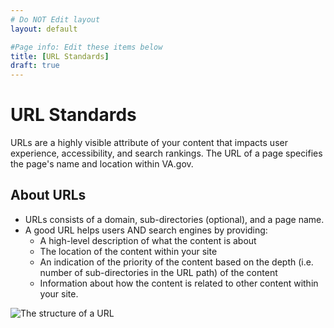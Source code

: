 ```yaml
---
# Do NOT Edit layout
layout: default

#Page info: Edit these items below
title: [URL Standards]
draft: true
---
```


# URL Standards

URLs are a highly visible attribute of your content that impacts user experience, accessibility, and search rankings.  The URL of a page specifies the page's name and location within VA.gov. 

## About URLs
- URLs consists of a domain, sub-directories (optional), and a page name.  
- A good URL helps users AND search engines by providing: 
  - A high-level description of what the content is about
  - The location of the content within your site 
  - An indication of the priority of the content based on the depth (i.e. number of sub-directories in the URL path) of the content
  - Information about how the content is related to other content within your site.

![The structure of a URL]({{site.baseurl}}/images/url-segments.jpg)


